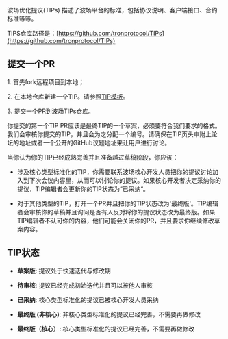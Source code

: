 
波场优化提议(TIPs) 描述了波场平台的标准，包括协议说明、客户端接口、合约标准等等。  

TIPS仓库路径是：[https://github.com/tronprotocol/TIPs](https://github.com/tronprotocol/TIPs)  

<h2>提交一个PR</h2>

1.&nbsp;首先fork远程项目到本地；     

2.&nbsp;在本地仓库新建一个TIP。请参照[TIP模板](https://github.com/tronprotocol/TIPs/blob/master/template.md)。  

3.&nbsp;提交一个PR到波场TIPs仓库。     

你提交的第一个TIP PR应该是最终TIP的一个草案，必须要符合我们要求的格式。我们会审核你提交的TIP，并且会为之分配一个编号。请确保在TIP页头中附上论坛的地址或者一个公开的GitHub议题地址来让用户进行讨论。 

当你认为你的TIP已经成熟完善并且准备越过草稿阶段，你应该：

- 涉及核心类型标准化的TIP，你需要联系波场核心开发人员把你的提议讨论加入到下次会议内容里，从而可以讨论你的提议。如果核心开发者决定采纳你的提议，TIP编辑者会更新你的TIP状态为”已采纳“。    

- 对于其他类型的TIP，打开一个PR并且把你的TIP状态改为'最终版'。TIP编辑者会审核你的草稿并且询问是否有人反对将你的提议状态改为最终版。如果TIP编辑者不认可你的内容，他们可能会关闭你的PR，并且要求你继续修改草案内容。  

<h2>TIP状态</h2>

- **草案版**: 提议处于快速迭代与修改期      

- **待审核**: 提议已经完成初始迭代并且可以被他人审核      

- **已采纳**: 核心类型标准化的提议已被核心开发人员采纳    

- **最终版 (非核心)**: 非核心类型标准化的提议已经完善，不需要再做修改         

- **最终版（核心）**: 核心类型标准化的提议已经完善，不需要再做修改           
